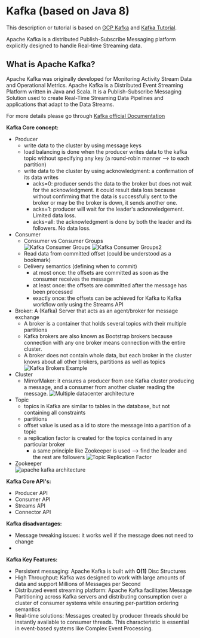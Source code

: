 # Kafka (based on Java 8)
This description or tutorial is based on [GCP Kafka](https://hevodata.com/learn/gcp-kafka-installation/)
and [Kafka Tutorial](https://www.javatpoint.com/apache-kafka).

Apache Kafka is a distributed Publish-Subscribe Messaging platform explicitly designed to handle
Real-time Streaming data. 

## What is Apache Kafka?
Apache Kafka was originally developed for Monitoring Activity Stream Data and Operational Metrics.
Apache Kafka is a Distributed Event Streaming Platform written in Java and Scala. It is a Publish-Subscribe
Messaging Solution used to create Real-Time Streaming Data Pipelines and applications that adapt to
the Data Streams. 

For more details please go through [Kafka official Documentation](https://kafka.apache.org/documentation/)

__Kafka Core concept:__
- Producer
  - write data to the cluster by using message keys
  - load balancing is done when the producer writes data to the kafka topic without specifying 
  any key (a round-robin manner -->  to each partition)
  - write data to the cluster by using acknowledgment: a confirmation of its data writes
    - acks=0: producer sends the data to the broker but does not wait for the acknowledgment.
        it could result data loss because without confirming that the data is successfully sent to
        the broker or may be the broker is down, it sends another one.
    - acks=1: producer will wait for the leader's acknowledgement. Limited data loss.
    - acks=all: the acknowledgment is done by both the leader and its followers. No data loss.
- Consumer
  - Consumer vs Consumer Groups \
![Kafka Consumer Groups](https://static.javatpoint.com/tutorial/kafka/images/apache-kafka-consumer-and-consumer-groups2.png)
![Kafka Consumer Groups2](https://static.javatpoint.com/tutorial/kafka/images/apache-kafka-consumer-and-consumer-groups3.png)
  - Read data from committed offset (could be understood as a bookmark)
  - Delivery semantics (defining when to commit)
    - at most once: the offsets are committed as soon as the consumer receives the message
    - at least once: the offsets are committed after the message has been processed
    - exactly once: the offsets can be achieved for Kafka to Kafka workflow only using the Streams API
- Broker: A (Kafka) Server that acts as an agent/broker for message exchange
  - A broker is a container that holds several topics with their multiple partitions
  - Kafka brokers are also known as Bootstrap brokers because connection with any one broker means
    connection with the entire cluster.
  - A broker does not contain whole data, but each broker in the cluster knows about all other
    brokers, partitions as well as topics
![Kafka Brokers Example](https://static.javatpoint.com/tutorial/kafka/images/kafka-topics-2.png)
- Cluster
  - MirrorMaker: it ensures a producer from one Kafka cluster producing a message, and a consumer 
    from another cluster reading the message.
![Multiple datacenter architecture](https://static.javatpoint.com/tutorial/kafka/images/apache-kafka-multiple-clusters.png)
- Topic
  - topics in Kafka are similar to tables in the database, but not containing all constraints
  - partitions 
  - offset value is used as a id to store the message into a partition of a topic
  - a replication factor is created for the topics contained in any particular broker
    - a same principle like Zookeeper is used --> find the leader and the rest are followers
![Topic Replication Factor](https://static.javatpoint.com/tutorial/kafka/images/kafka-topic-replication-1.png)
- Zookeeper \
![apache kafka architecture](https://static.javatpoint.com/tutorial/kafka/images/apache-kafka-architecture3.png)

__Kafka Core API's:__
- Producer API
- Consumer API
- Streams API
- Connector API

__Kafka disadvantages:__
- Message tweaking issues: it works well if the message does not need to change
- 

__Kafka Key Features:__
- Persistent messaging: Apache Kafka is built with __O(1)__ Disc Structures
- High Throughput: Kafka was designed to work with large amounts of data and support Millions
of Messages per Second
- Distributed event streaming platform: Apache Kafka facilitates Message Partitioning across
Kafka servers and distributing consumption over a cluster of consumer systems while ensuring
per-partition ordering semantics
- Real-time solutions: Messages created by producer threads should be instantly available to
consumer threads. This characteristic is essential in event-based systems like Complex Event
Processing. 

